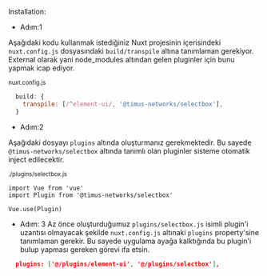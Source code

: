 Installation:

- Adım:1

Aşağıdaki kodu kullanmak istediğiniz Nuxt projesinin içerisindeki `nuxt.config.js` dosyasındaki
`build/transpile` altına tanımlaman gerekiyor. External olarak yani node_modules altından gelen pluginler için bunu yapmak icap ediyor.

<sub>nuxt.config.js</sub>

```js
  build: {
    transpile: [/^element-ui/, '@timus-networks/selectbox'],
  }
```

- Adım:2

Aşağıdaki dosyayı `plugins` altında oluşturmanız gerekmektedir. Bu sayede `@timus-networks/selectbox` altında tanımlı olan pluginler sisteme otomatik inject edilecektir.

<sub>./plugins/selectbox.js</sub>

```
import Vue from 'vue'
import Plugin from '@timus-networks/selectbox'

Vue.use(Plugin)
```

- Adım: 3
  Az önce oluşturduğumuz `plugins/selectbox.js` isimli plugin'i uzantısı olmayacak şekilde `nuxt.config.js` altınaki `plugins` property'sine tanımlaman gerekir. Bu sayede uygulama ayağa kalktığında bu plugin'i bulup yapması gereken görevi ifa etsin.

```json
  plugins: ['@/plugins/element-ui', '@/plugins/selectbox'],
```
